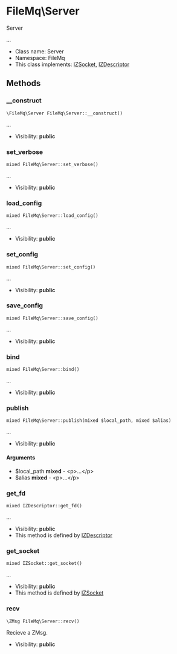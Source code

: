 FileMq\Server
===============

Server

...


* Class name: Server
* Namespace: FileMq
* This class implements: [IZSocket](IZSocket.md), [IZDescriptor](IZDescriptor.md)






Methods
-------


### __construct

    \FileMq\Server FileMq\Server::__construct()



...

* Visibility: **public**




### set_verbose

    mixed FileMq\Server::set_verbose()



...

* Visibility: **public**




### load_config

    mixed FileMq\Server::load_config()



...

* Visibility: **public**




### set_config

    mixed FileMq\Server::set_config()



...

* Visibility: **public**




### save_config

    mixed FileMq\Server::save_config()



...

* Visibility: **public**




### bind

    mixed FileMq\Server::bind()



...

* Visibility: **public**




### publish

    mixed FileMq\Server::publish(mixed $local_path, mixed $alias)



...

* Visibility: **public**


#### Arguments
* $local_path **mixed** - &lt;p&gt;...&lt;/p&gt;
* $alias **mixed** - &lt;p&gt;...&lt;/p&gt;



### get_fd

    mixed IZDescriptor::get_fd()



...

* Visibility: **public**
* This method is defined by [IZDescriptor](IZDescriptor.md)




### get_socket

    mixed IZSocket::get_socket()



...

* Visibility: **public**
* This method is defined by [IZSocket](IZSocket.md)




### recv

    \ZMsg FileMq\Server::recv()

Recieve a ZMsg.



* Visibility: **public**



